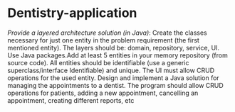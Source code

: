 # Dentistry-application

*Provide a layered architecture solution (in Java)*:
Create the classes necessary for just one entity in the problem requirement (the first mentioned entity).
The layers should be: domain, repository, service, UI. 
Use Java packages.Add at least 5 entities in your memory repository (from source code).
All entities should be identifiable (use a generic superclass/interface Identifiable) and unique.
The UI must allow CRUD operations for the used entity.
Design and implement a Java solution for managing the appointments to a dentist. The program should allow CRUD operations for patients, adding a new appointment, cancelling an appointment, creating different reports, etc
